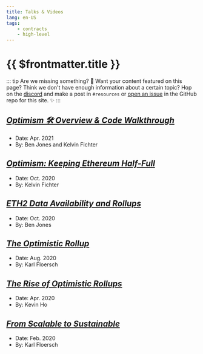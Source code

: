 ```yaml
---
title: Talks & Videos
lang: en-US
tags:
    - contracts
    - high-level
---
```


# {{ $frontmatter.title }}

::: tip Are we missing something? 🧐
Want your content featured on this page?
Think we don't have enough information about a certain topic?
Hop on the [discord](https://discord.gg/5TaAXGn2D8) and make a post in `#resources` or [open an issue](https://github.com/ethereum-optimism/community-hub/issues) in the GitHub repo for this site. ✨
:::

## [*Optimism 🛠 Overview & Code Walkthrough*](https://www.youtube.com/watch?v=AHYSZ51ATWQ)

* Date: Apr. 2021
* By: Ben Jones and Kelvin Fichter

## [*Optimism: Keeping Ethereum Half-Full*](https://www.youtube.com/watch?v=eYeOW4ePgZE)

* Date: Oct. 2020
* By: Kelvin Fichter

## [*ETH2 Data Availability and Rollups*](https://www.youtube.com/watch?v=q42NZw6Gle0&feature=youtu.be)

* Date: Oct. 2020
* By: Ben Jones

## [*The Optimistic Rollup*](https://www.youtube.com/watch?v=97DU_YgNPgE&feature=youtu.be)

* Date: Aug. 2020
* By: Karl Floersch

## [*The Rise of Optimistic Rollups*](https://blockcrunch.libsyn.com/is-plasma-dead-the-rise-of-optimistic-rollups-on-ethereum-kevin-ho-optimism-ep-97)

* Date: Apr. 2020
* By: Kevin Ho

## [*From Scalable to Sustainable*](https://www.youtube.com/watch?v=0hppV1IfILw&feature=youtu.be)

* Date: Feb. 2020
* By: Karl Floersch
